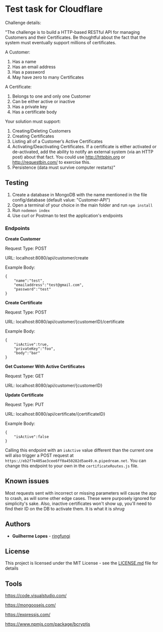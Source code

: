 # Test task for Cloudflare

Challenge details:

"The challenge is to build a HTTP-based RESTful API for managing Customers and their Certificates. Be thoughtful about the fact that the system must eventually support millions of certificates.

A Customer:
1. Has a name
2. Has an email address
3. Has a password
4. May have zero to many Certificates

A Certificate:
1. Belongs to one and only one Customer
2. Can be either active or inactive
3. Has a private key
4. Has a certificate body

Your solution must support:
1. Creating/Deleting Customers
2. Creating Certificates
3. Listing all of a Customer’s Active Certificates
4. Activating/Deactivating Certificates. If a certificate is either activated or de-activated, add the ability to notify an external system (via an HTTP post) about that fact. You could use http://httpbin.org or http://requestbin.com/ to exercise this.
5. Persistence (data must survive computer restarts)"

## Testing

1. Create a database in MongoDB with the name mentioned in the file config/database (default value: "Customer-API")
2. Open a terminal of your choice in the main folder and run `npm install`
3. Run `nodemon index`
4. Use curl or Postman to test the application's endpoints

### Endpoints

**Create Customer**

Request Type: POST 

URL: localhost:8080/api/customer/create

Example Body:
```
{
 	"name":"test",
 	"emailaddress":"test@gmail.com",
 	"password":"test"
}
```

**Create Certificate**

Request Type: POST 

URL: localhost:8080/api/customer/{customerID}/certificate

Example Body:
```
{
	"isActive":true,
	"privateKey":"foo",
	"body":"bar"
}
```

**Get Customer With Active Certificates**

Request Type: GET

URL: localhost:8080/api/customer/{customerID}

**Update Certificate**

Request Type: PUT

URL: localhost:8080/api/certificate/{certificateID}

Example Body:
```
{
	"isActive":false
}
```
Calling this endpoint with an `isActive` value different than the current one will also trigger a POST request at `https://eb2f7e405ae3cee6ff0a450282d5ae49.m.pipedream.net`. You can change this endpoint to your own in the `certificateRoutes.js` file.

## Known issues

Most requests sent with incorrect or missing parameters will cause the app to crash, as will some other edge cases. These were purposely ignored for simplicity's sake. Also, inactive certificates won't show up, you'll need to find their ID on the DB to activate them. It is what it is *shrug*

## Authors

* **Guilherme Lopes** - [ringfungi](https://github.com/ringfungi)

## License

This project is licensed under the MIT License - see the [LICENSE.md](LICENSE.md) file for details

## Tools

https://code.visualstudio.com/

https://mongoosejs.com/

https://expressjs.com/

https://www.npmjs.com/package/bcryptjs
